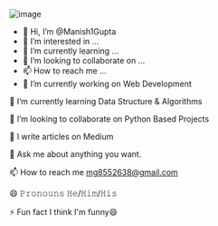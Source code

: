 ![image](https://user-images.githubusercontent.com/115662246/222907819-78d455e6-c1e8-4a9c-8ac2-ef25e1c6d76c.png)





- 👋 Hi, I’m @Manish1Gupta
- 👀 I’m interested in ...
- 🌱 I’m currently learning ...
- 💞️ I’m looking to collaborate on ...
- 📫 How to reach me ...
- 🔭 I’m currently working on Web Development

🌱 I’m currently learning Data Structure & Algorithms

👯 I’m looking to collaborate on Python Based Projects

📝 I write articles on Medium

💬 Ask me about anything you want.

📫 How to reach me mg8552638@gmail.com

😄 𝙿𝚛𝚘𝚗𝚘𝚞𝚗𝚜 𝙷𝚎/𝙷𝚒𝚖/𝙷𝚒𝚜

⚡ Fun fact I think I'm funny😄

<!---
Manish1Gupta/Manish1Gupta is a ✨ special ✨ repository because its `README.md` (this file) appears on your GitHub profile.
You can click the Preview link to take a look at your changes.
--->
